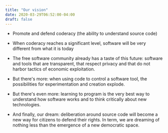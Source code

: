 ```yaml
---
title: "Our vision"
date: 2020-03-29T06:52:00-04:00
draft: false
---
```


* Promote and defend coderacy (the ability to understand source code)

* When coderacy reaches a significant level, software will be very different 
    from what it is today

* The free software community already has a taste of this future: software and 
tools that are transparent, that respect privacy and that do not harbor tactics of
economic exploitation.

* But there's more: when using code to control a software tool, 
the possibilities for experimentation and creation explode.

* But there's even more: learning to program is the very best way to understand
how software works and to think critically about new technologies.

* And finally, our dream: deliberation around source code will become a new way for citizens to defend their rights.
In term, we are dreaming of nothing less than the emergence of a new democratic space.

